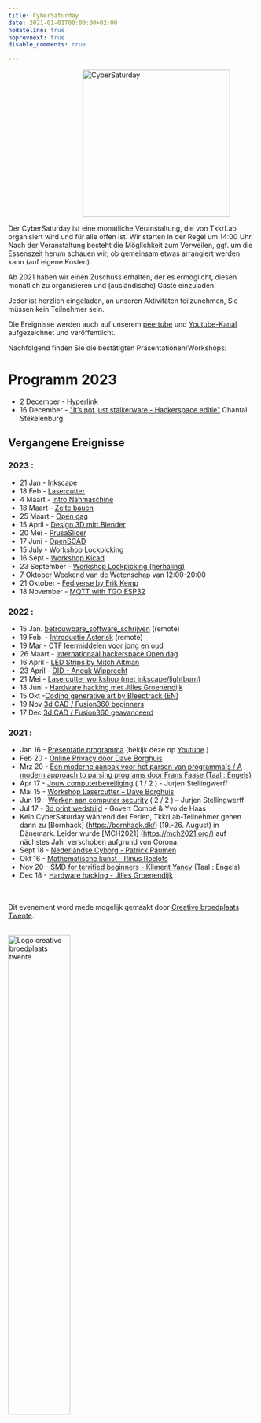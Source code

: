 ```yaml
---
title: CyberSaturday
date: 2021-01-01T00:00:00+02:00
nodateline: true
noprevnext: true
disable_comments: true

---
```

<img alt="CyberSaturday" src="/images/cyber_saturday.png" width="300px" height="300px" style="margin: 0 30%;">


Der CyberSaturday ist eine monatliche Veranstaltung, die von TkkrLab organisiert wird und für alle offen ist. Wir starten in der Regel um 14:00 Uhr. Nach der Veranstaltung besteht die Möglichkeit zum Verweilen, ggf. um die Essenszeit herum schauen wir, ob gemeinsam etwas arrangiert werden kann (auf eigene Kosten).

Ab 2021 haben wir einen Zuschuss erhalten, der es ermöglicht, diesen monatlich zu organisieren und (ausländische) Gäste einzuladen.

Jeder ist herzlich eingeladen, an unseren Aktivitäten teilzunehmen, Sie müssen kein Teilnehmer sein.

Die Ereignisse werden auch auf unserem [peertube](https://makertube.net/c/tkkrlab/videos) und [Youtube-Kanal](https://www.youtube.com/user/TkkrLab) aufgezeichnet und veröffentlicht.

Nachfolgend finden Sie die bestätigten Präsentationen/Workshops:

# Programm 2023

* 2 December - [Hyperlink](/cybersaturdays/2023_12_02_hyperlink)
* 16 December - ["It’s not just stalkerware -  Hackerspace  editie"](/cybersaturdays/2023_12_16_its_not_just_stalkerware) Chantal Stekelenburg

## Vergangene Ereignisse

### 2023 :

* 21 Jan - [Inkscape](/cybersaturdays/2023_01_21_inkscape)
* 18 Feb - [Lasercutter](/cybersaturdays/2023_02_18_lasercutter)
* 4 Maart - [Intro Nähmaschine](/cybersaturdays/2023_03_04_basis_naaimachine) 
* 18 Maart - [Zelte bauen](/cybersaturdays/2023_03_04_tenten)
* 25 Maart - [Open dag](/blog/blog_nieuws_2023_02_10_opendag/)
* 15 April - [Design 3D mitt Blender](/cybersaturdays/2023_04_15_blender)
* 20 Mei - [PrusaSlicer](/cybersaturdays/2023_05_20_prusaslicer)
* 17 Juni - [OpenSCAD](/cybersaturdays/2023_06_17_openscad)
* 15 July - [Workshop Lockpicking](/cybersaturdays/2023_07_15_lockpicking)
* 16 Sept -  [Workshop Kicad](/cybersaturdays/2023_09_16_kicad)
* 23 September - [Workshop Lockpicking (herhaling)](/cybersaturdays/2023_09_23_lockpicking)
* 7 Oktober Weekend van de Wetenschap van 12:00-20:00
* 21 Oktober - [Fediverse by Erik Kemp](/cybersaturdays/2023_10_21_fediverse)
* 18 November - [MQTT with TGO ESP32](/cybersaturdays/2023_11_18_mqtt_tgo_esp32)


###  2022 :

* 15 Jan. [betrouwbare_software_schrijven](/cybersaturdays/2022_01_15_betrouwbare_software_schrijven/) (remote)
* 19 Feb. - [Introductie Asterisk](/cybersaturdays/2022_02_19_asterisk/) (remote)
* 19 Mar - [CTF leermiddelen voor jong en oud](/cybersaturdays/2022_02_19_ctf_leermiddel_voor_jong_en_oud/
)
* 26 Maart - [Internationaal hackerspace Open dag](/blog/opendag-26-maart-2022/)
* 16 April - [LED Strips by Mitch Altman](/cybersaturdays/2022_04_16_ledstrips_mitch_altman/)
* 23 April - [DID - Anouk Wipprecht](/blog/blog_nieuws_2022_03_30_did_anouk_wipprecht/)
* 21 Mei - [Lasercutter workshop (met inkscape/lightburn)](/cybersaturdays/2022_05_21_inkscape_en_lasercutter/
) 
* 18 Juni - [Hardware hacking met Jilles Groenendijk](/cybersaturdays/hardware_hacking__jilles_groenendijk/)
* 15 Okt -[Coding generative art by Bleeptrack (EN)](/cybersaturdays/2022_10_15_coding_generative_art_bleeptrack/)
* 19 Nov [3d CAD / Fusion360 beginners](/cybersaturdays/2022_11_19_3d_cad_beginners)
* 17 Dec [3d CAD / Fusion360 geavanceerd](/cybersaturdays/2022_12_17_3d_cad_advanced/)

###  2021 :

* Jan 16 - [Presentatie programma](/cybersaturdays/2021_01_16_presentatie_programma/) (bekijk deze op [Youtube](https://www.youtube.com/watch?v=nieysTn9afA) )
* Feb 20 - [Online Privacy door Dave Borghuis](/cybersaturdays/2021_02_20_online_privacy/)   
* Mrz 20 - [Een moderne aanpak voor het parsen van programma's / A modern approach to parsing programs door Frans Faase (Taal : Engels)](/cybersaturdays/2021_03_20_parsers/)
* Apr 17 - [Jouw computerbeveiliging](/cybersaturdays/2021_04_17_jouw_computerbeveiliging/) ( 1 / 2 ) - Jurjen Stellingwerff
* Mai 15 - [Workshop Lasercutter – Dave Borghuis](/cybersaturdays/2021_05_15_inkscape_en_lasercutter/)
* Jun 19 - [Werken aan computer security](/cybersaturdays/2021_06_19_werken_aan_computersecurity/) ( 2 / 2 ) – Jurjen Stellingwerff
* Jul 17 - [3d print wedstrijd](/cybersaturdays/2021_07_17_3d_print_wedstrijd/) - Govert Combé & Yvo de Haas
* Kein CyberSaturday während der Ferien, TkkrLab-Teilnehmer gehen dann zu [Bornhack] (https://bornhack.dk/) (19.-26. August) in Dänemark. Leider wurde [MCH2021] (https://mch2021.org/) auf nächstes Jahr verschoben aufgrund von Corona.
* Sept 18 - [Nederlandse Cyborg - Patrick Paumen](/cybersaturdays/2021_09_18_nederlandse_cyborg_patrick_paumen/)
* Okt 16 - [Mathematische kunst - Rinus Roelofs](/cybersaturdays/2021_10_16_mathematische_kunst__rinus_roelofs/)
* Nov 20 - [SMD for terrified beginners - Kliment Yanev](/cybersaturdays/2021_11_20_smd_for_terrified_beginners__kliment_yanev/) (Taal : Engels)
* Dec 18 - [Hardware hacking - Jilles Groenendijk](/en/cybersaturdays/2021_12_18_hardware_hacking__jilles_groenendijk/)


<br /><br />
Dit evenement word mede mogelijk gemaakt door [Creative broedplaats Twente](http://www.creatievebroedplaatsentwente.nl/).
<br /><br />

<img width=50% src="/images/Logo-Creatieve-Broedplaatsen-Twente.jpg"  alt="Logo creative broedplaats twente">